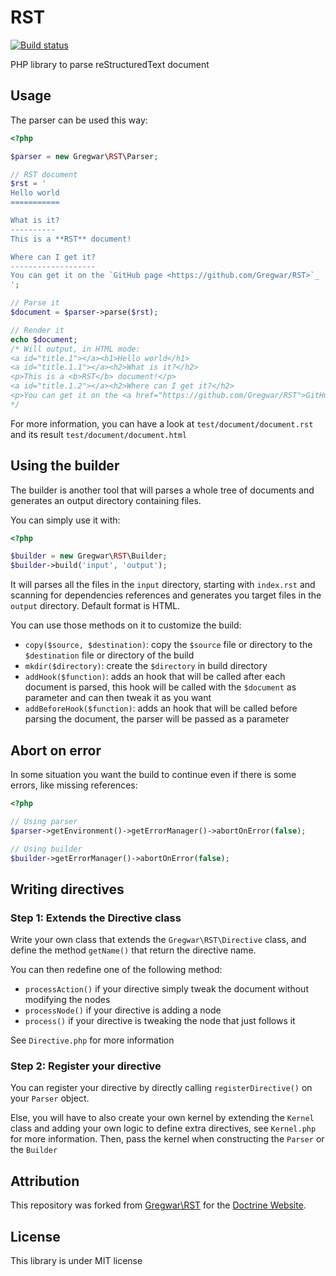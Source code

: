 # RST

[![Build status](https://travis-ci.org/doctrine/rst-parser.svg?branch=master)](https://travis-ci.org/Gregwar/RST)

PHP library to parse reStructuredText document

## Usage

The parser can be used this way:

```php
<?php

$parser = new Gregwar\RST\Parser;

// RST document
$rst = '
Hello world
===========

What is it?
----------
This is a **RST** document!

Where can I get it?
-------------------
You can get it on the `GitHub page <https://github.com/Gregwar/RST>`_
';

// Parse it
$document = $parser->parse($rst);

// Render it
echo $document;
/* Will output, in HTML mode:
<a id="title.1"></a><h1>Hello world</h1>
<a id="title.1.1"></a><h2>What is it?</h2>
<p>This is a <b>RST</b> document!</p>
<a id="title.1.2"></a><h2>Where can I get it?</h2>
<p>You can get it on the <a href="https://github.com/Gregwar/RST">GitHub page</a></p>
*/
```

For more information, you can have a look at `test/document/document.rst` and its result
`test/document/document.html`

## Using the builder

The builder is another tool that will parses a whole tree of documents and generates
an output directory containing files.

You can simply use it with:

```php
<?php

$builder = new Gregwar\RST\Builder;
$builder->build('input', 'output');
```

It will parses all the files in the `input` directory, starting with `index.rst` and
scanning for dependencies references and generates you target files in the `output`
directory. Default format is HTML.

You can use those methods on it to customize the build:

* `copy($source, $destination)`: copy the `$source` file or directory to the `$destination`
  file or directory of the build
* `mkdir($directory)`: create the `$directory` in build directory
* `addHook($function)`: adds an hook that will be called after each document is parsed, this
  hook will be called with the `$document` as parameter and can then tweak it as you want
* `addBeforeHook($function)`: adds an hook that will be called before parsing the
  document, the parser will be passed as a parameter

## Abort on error

In some situation you want the build to continue even if there is some errors,
like missing references:

```php
<?php

// Using parser
$parser->getEnvironment()->getErrorManager()->abortOnError(false);

// Using builder
$builder->getErrorManager()->abortOnError(false);
```

## Writing directives

### Step 1: Extends the Directive class

Write your own class that extends the `Gregwar\RST\Directive` class, and define the
method `getName()` that return the directive name.

You can then redefine one of the following method:

* `processAction()` if your directive simply tweak the document without modifying the nodes
* `processNode()` if your directive is adding a node
* `process()` if your directive is tweaking the node that just follows it

See `Directive.php` for more information

### Step 2: Register your directive

You can register your directive by directly calling `registerDirective()` on your
`Parser` object.

Else, you will have to also create your own kernel by extending the `Kernel` class
and adding your own logic to define extra directives, see `Kernel.php` for more information.
Then, pass the kernel when constructing the `Parser` or the `Builder`

## Attribution

This repository was forked from [Gregwar\RST](https://github.com/Gregwar/RST) for the [Doctrine Website](https://github.com/doctrine/doctrine-website).

## License

This library is under MIT license
